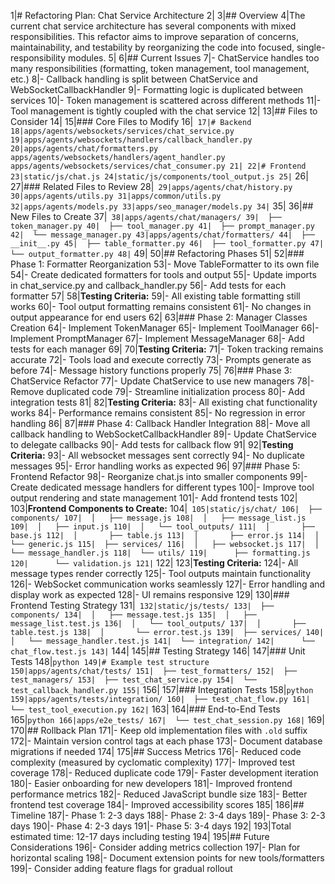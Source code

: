 1|# Refactoring Plan: Chat Service Architecture
2|
3|## Overview
4|The current chat service architecture has several components with mixed responsibilities. This refactor aims to improve separation of concerns, maintainability, and testability by reorganizing the code into focused, single-responsibility modules.
5|
6|## Current Issues
7|- ChatService handles too many responsibilities (formatting, token management, tool management, etc.)
8|- Callback handling is split between ChatService and WebSocketCallbackHandler
9|- Formatting logic is duplicated between services
10|- Token management is scattered across different methods
11|- Tool management is tightly coupled with the chat service
12|
13|## Files to Consider
14|
15|### Core Files to Modify
16|```
17|# Backend
18|apps/agents/websockets/services/chat_service.py
19|apps/agents/websockets/handlers/callback_handler.py
20|apps/agents/chat/formatters.py
   apps/agents/websockets/handlers/agent_handler.py
   apps/agents/websockets/services/chat_consumer.py
21|
22|# Frontend
23|static/js/chat.js
24|static/js/components/tool_output.js
25|```
26|
27|### Related Files to Review
28|```
29|apps/agents/chat/history.py
30|apps/agents/utils.py
31|apps/common/utils.py
32|apps/agents/models.py
33|apps/seo_manager/models.py
34|```
35|
36|## New Files to Create
37|```
38|apps/agents/chat/managers/
39|  ├── token_manager.py
40|  ├── tool_manager.py
41|  ├── prompt_manager.py
42|  └── message_manager.py
43|apps/agents/chat/formatters/
44|  ├── __init__.py
45|  ├── table_formatter.py
46|  ├── tool_formatter.py
47|  └── output_formatter.py
48|```
49|
50|## Refactoring Phases
51|
52|### Phase 1: Formatter Reorganization
53|- Move TableFormatter to its own file
54|- Create dedicated formatters for tools and output
55|- Update imports in chat_service.py and callback_handler.py
56|- Add tests for each formatter
57|
58|**Testing Criteria:**
59|- All existing table formatting still works
60|- Tool output formatting remains consistent
61|- No changes in output appearance for end users
62|
63|### Phase 2: Manager Classes Creation
64|- Implement TokenManager
65|- Implement ToolManager
66|- Implement PromptManager
67|- Implement MessageManager
68|- Add tests for each manager
69|
70|**Testing Criteria:**
71|- Token tracking remains accurate
72|- Tools load and execute correctly
73|- Prompts generate as before
74|- Message history functions properly
75|
76|### Phase 3: ChatService Refactor
77|- Update ChatService to use new managers
78|- Remove duplicated code
79|- Streamline initialization process
80|- Add integration tests
81|
82|**Testing Criteria:**
83|- All existing chat functionality works
84|- Performance remains consistent
85|- No regression in error handling
86|
87|### Phase 4: Callback Handler Integration
88|- Move all callback handling to WebSocketCallbackHandler
89|- Update ChatService to delegate callbacks
90|- Add tests for callback flow
91|
92|**Testing Criteria:**
93|- All websocket messages sent correctly
94|- No duplicate messages
95|- Error handling works as expected
96|
97|### Phase 5: Frontend Refactor
98|- Reorganize chat.js into smaller components
99|- Create dedicated message handlers for different types
100|- Improve tool output rendering and state management
101|- Add frontend tests
102|
103|**Frontend Components to Create:**
104|```
105|static/js/chat/
106|  ├── components/
107|  │   ├── message.js
108|  │   ├── message_list.js
109|  │   ├── input.js
110|  │   └── tool_outputs/
111|  │       ├── base.js
112|  │       ├── table.js
113|  │       ├── error.js
114|  │       └── generic.js
115|  ├── services/
116|  │   ├── websocket.js
117|  │   └── message_handler.js
118|  └── utils/
119|      ├── formatting.js
120|      └── validation.js
121|```
122|
123|**Testing Criteria:**
124|- All message types render correctly
125|- Tool outputs maintain functionality
126|- WebSocket communication works seamlessly
127|- Error handling and display work as expected
128|- UI remains responsive
129|
130|### Frontend Testing Strategy
131|```
132|static/js/tests/
133|  ├── components/
134|  │   ├── message.test.js
135|  │   ├── message_list.test.js
136|  │   └── tool_outputs/
137|  │       ├── table.test.js
138|  │       └── error.test.js
139|  ├── services/
140|  │   └── message_handler.test.js
141|  └── integration/
142|      └── chat_flow.test.js
143|```
144|
145|## Testing Strategy
146|
147|### Unit Tests
148|```python
149|# Example test structure
150|apps/agents/chat/tests/
151|  ├── test_formatters/
152|  ├── test_managers/
153|  ├── test_chat_service.py
154|  └── test_callback_handler.py
155|```
156|
157|### Integration Tests
158|```python
159|apps/agents/tests/integration/
160|  ├── test_chat_flow.py
161|  └── test_tool_execution.py
162|```
163|
164|### End-to-End Tests
165|```python
166|apps/e2e_tests/
167|  └── test_chat_session.py
168|```
169|
170|## Rollback Plan
171|- Keep old implementation files with `.old` suffix
172|- Maintain version control tags at each phase
173|- Document database migrations if needed
174|
175|## Success Metrics
176|- Reduced code complexity (measured by cyclomatic complexity)
177|- Improved test coverage
178|- Reduced duplicate code
179|- Faster development iteration
180|- Easier onboarding for new developers
181|- Improved frontend performance metrics
182|- Reduced JavaScript bundle size
183|- Better frontend test coverage
184|- Improved accessibility scores
185|
186|## Timeline
187|- Phase 1: 2-3 days
188|- Phase 2: 3-4 days
189|- Phase 3: 2-3 days
190|- Phase 4: 2-3 days
191|- Phase 5: 3-4 days
192|
193|Total estimated time: 12-17 days including testing
194|
195|## Future Considerations
196|- Consider adding metrics collection
197|- Plan for horizontal scaling
198|- Document extension points for new tools/formatters
199|- Consider adding feature flags for gradual rollout 